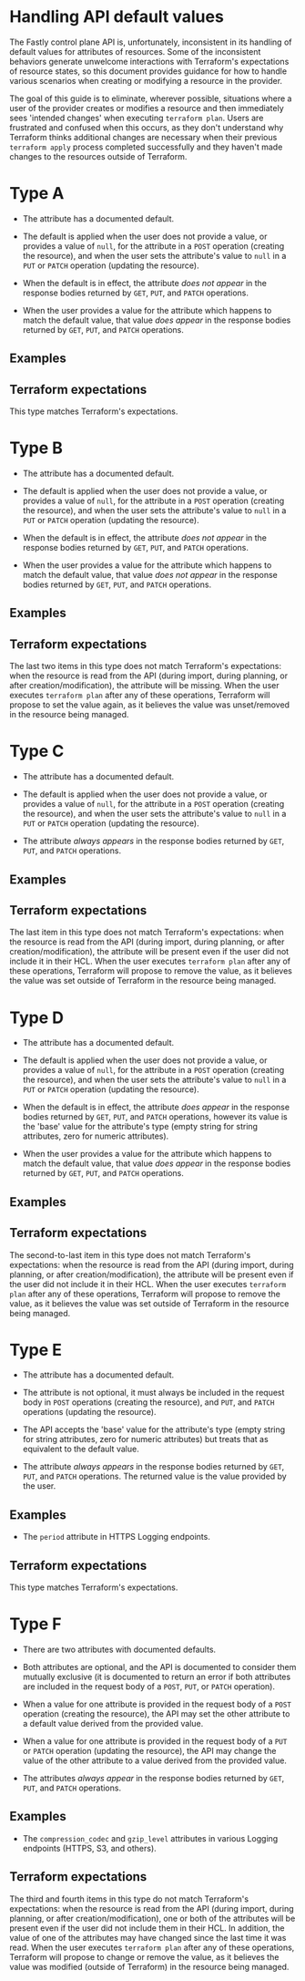 # Handling API default values

The Fastly control plane API is, unfortunately, inconsistent in its
handling of default values for attributes of resources. Some of the
inconsistent behaviors generate unwelcome interactions with
Terraform's expectations of resource states, so this document provides
guidance for how to handle various scenarios when creating or
modifying a resource in the provider.

The goal of this guide is to eliminate, wherever possible, situations
where a user of the provider creates or modifies a resource and then
immediately sees 'intended changes' when executing `terraform
plan`. Users are frustrated and confused when this occurs, as they
don't understand why Terraform thinks additional changes are necessary
when their previous `terraform apply` process completed successfully
and they haven't made changes to the resources outside of Terraform.

# Type A

* The attribute has a documented default.

* The default is applied when the user does not provide a value, or
  provides a value of `null`, for the attribute in a `POST` operation
  (creating the resource), and when the user sets the attribute's
  value to `null` in a `PUT` or `PATCH` operation (updating the
  resource).

* When the default is in effect, the attribute *does not appear* in
  the response bodies returned by `GET`, `PUT`, and `PATCH`
  operations.

* When the user provides a value for the attribute which happens to
  match the default value, that value *does appear* in the response
  bodies returned by `GET`, `PUT`, and `PATCH` operations.

## Examples

## Terraform expectations

This type matches Terraform's expectations.

# Type B

* The attribute has a documented default.

* The default is applied when the user does not provide a value, or
  provides a value of `null`, for the attribute in a `POST` operation
  (creating the resource), and when the user sets the attribute's
  value to `null` in a `PUT` or `PATCH` operation (updating the
  resource).

* When the default is in effect, the attribute *does not appear* in
  the response bodies returned by `GET`, `PUT`, and `PATCH`
  operations.

* When the user provides a value for the attribute which happens to
  match the default value, that value *does not appear* in the
  response bodies returned by `GET`, `PUT`, and `PATCH` operations.

## Examples

## Terraform expectations

The last two items in this type does not match Terraform's
expectations: when the resource is read from the API (during import,
during planning, or after creation/modification), the attribute will
be missing. When the user executes `terraform plan` after any of these
operations, Terraform will propose to set the value again, as it
believes the value was unset/removed in the resource being managed.

# Type C

* The attribute has a documented default.

* The default is applied when the user does not provide a value, or
  provides a value of `null`, for the attribute in a `POST` operation
  (creating the resource), and when the user sets the attribute's
  value to `null` in a `PUT` or `PATCH` operation (updating the
  resource).

* The attribute *always appears* in the response bodies returned by
  `GET`, `PUT`, and `PATCH` operations.

## Examples

## Terraform expectations

The last item in this type does not match Terraform's
expectations: when the resource is read from the API (during import,
during planning, or after creation/modification), the attribute will
be present even if the user did not include it in their HCL. When the
user executes `terraform plan` after any of these operations,
Terraform will propose to remove the value, as it believes the value
was set outside of Terraform in the resource being managed.

# Type D

* The attribute has a documented default.

* The default is applied when the user does not provide a value, or
  provides a value of `null`, for the attribute in a `POST` operation
  (creating the resource), and when the user sets the attribute's
  value to `null` in a `PUT` or `PATCH` operation (updating the
  resource).

* When the default is in effect, the attribute *does appear* in the
  response bodies returned by `GET`, `PUT`, and `PATCH` operations,
  however its value is the 'base' value for the attribute's type
  (empty string for string attributes, zero for numeric attributes).

* When the user provides a value for the attribute which happens to
  match the default value, that value *does appear* in the response
  bodies returned by `GET`, `PUT`, and `PATCH` operations.

## Examples

## Terraform expectations

The second-to-last item in this type does not match Terraform's
expectations: when the resource is read from the API (during import,
during planning, or after creation/modification), the attribute will
be present even if the user did not include it in their HCL. When the
user executes `terraform plan` after any of these operations,
Terraform will propose to remove the value, as it believes the value
was set outside of Terraform in the resource being managed.

# Type E

* The attribute has a documented default.

* The attribute is not optional, it must always be included in the
  request body in `POST` operations (creating the resource), and
  `PUT`, and `PATCH` operations (updating the resource).

* The API accepts the 'base' value for the attribute's type (empty
  string for string attributes, zero for numeric attributes) but
  treats that as equivalent to the default value.

* The attribute *always appears* in the response bodies returned by
  `GET`, `PUT`, and `PATCH` operations. The returned value is the
  value provided by the user.

## Examples

* The `period` attribute in HTTPS Logging endpoints.

## Terraform expectations

This type matches Terraform's expectations.

# Type F

* There are two attributes with documented defaults.

* Both attributes are optional, and the API is documented to consider
  them mutually exclusive (it is documented to return an error if both
  attributes are included in the request body of a `POST`, `PUT`, or
  `PATCH` operation).

* When a value for one attribute is provided in the request body of a
  `POST` operation (creating the resource), the API may set the other
  attribute to a default value derived from the provided value.

* When a value for one attribute is provided in the request body of a
  `PUT` or `PATCH` operation (updating the resource), the API may
  change the value of the other attribute to a value derived from the
  provided value.

* The attributes *always appear* in the response bodies returned by
  `GET`, `PUT`, and `PATCH` operations.

## Examples

* The `compression_codec` and `gzip_level` attributes in various
  Logging endpoints (HTTPS, S3, and others).

## Terraform expectations

The third and fourth items in this type do not match Terraform's
expectations: when the resource is read from the API (during import,
during planning, or after creation/modification), one or both of the
attributes will be present even if the user did not include them in
their HCL. In addition, the value of one of the attributes may have
changed since the last time it was read. When the user executes
`terraform plan` after any of these operations, Terraform will propose
to change or remove the value, as it believes the value was modified
(outside of Terraform) in the resource being managed.
